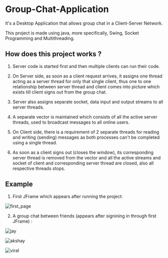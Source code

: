 # Group-Chat-Application
It's a Desktop Application that allows group chat in a Client-Server Network.

This project is made using java, more specifically, Swing, Socket Programming and Multithreading.

## How does this project works ?

1. Server code is started first and then multiple clients can run their code.

2. On Server side, as soon as a client request arrives, it assigns one thread acting as a server thread for only that single client, thus one to one relationship between server thread and client comes into picture which exists till client signs out from the group chat.

3. Server also assigns separate socket, data input and output streams to all server threads.

4. A separate vector is maintained which consists of all the active server threads, used to broadcast messages to all online users. 

5. On Client side, there is a requirement of 2 separate threads for reading and writing (sending) messages as both processes can't be completed using a single thread.

6. As soon as a client signs out (closes the window), its corresponding server thread is removed from the vector and all the active streams and socket of client and corresponding server thread are closed, also all respective threads stops.

## Example

1. First JFrame which appears after running the project:

![first_page](https://user-images.githubusercontent.com/32769719/42042950-e3cc619e-7b12-11e8-99a2-b73b91193628.JPG)

2. A group chat between friends (appears after signining in through first JFrame) :

![jay](https://user-images.githubusercontent.com/32769719/42042962-e83a93f4-7b12-11e8-90c6-d23bf3da8670.JPG)

![akshay](https://user-images.githubusercontent.com/32769719/42042995-fd0fb2dc-7b12-11e8-9660-84bc74504aa0.JPG)

![viral](https://user-images.githubusercontent.com/32769719/42043003-020679c4-7b13-11e8-9567-42c8676d08f5.JPG)
